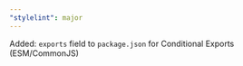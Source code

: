 ```yaml
---
"stylelint": major
---
```


Added: `exports` field to `package.json` for Conditional Exports (ESM/CommonJS)
